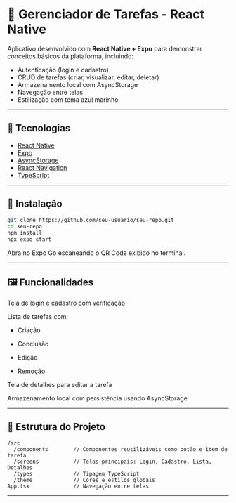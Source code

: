 # 📱 Gerenciador de Tarefas - React Native

Aplicativo desenvolvido com **React Native + Expo** para demonstrar conceitos básicos da plataforma, incluindo:

- Autenticação (login e cadastro)
- CRUD de tarefas (criar, visualizar, editar, deletar)
- Armazenamento local com AsyncStorage
- Navegação entre telas
- Estilização com tema azul marinho

---

## 🔧 Tecnologias

- [React Native](https://reactnative.dev/)
- [Expo](https://expo.dev/)
- [AsyncStorage](https://react-native-async-storage.github.io/async-storage/)
- [React Navigation](https://reactnavigation.org/)
- [TypeScript](https://www.typescriptlang.org/)

---

## 🚀 Instalação

```bash
git clone https://github.com/seu-usuario/seu-repo.git
cd seu-repo
npm install
npx expo start
```
Abra no Expo Go escaneando o QR Code exibido no terminal.

---

## 🖼️ Funcionalidades
Tela de login e cadastro com verificação

Lista de tarefas com:

- Criação

- Conclusão

- Edição

- Remoção

Tela de detalhes para editar a tarefa

Armazenamento local com persistência usando AsyncStorage

---

## 📂 Estrutura do Projeto

	/src
	  /components        // Componentes reutilizáveis como botão e item de tarefa
	  /screens           // Telas principais: Login, Cadastro, Lista, Detalhes
	  /types             // Tipagem TypeScript
	  /theme             // Cores e estilos globais
	App.tsx              // Navegação entre telas

---

